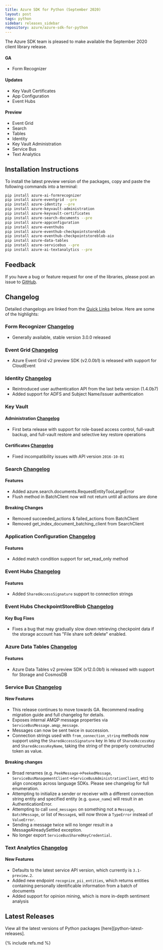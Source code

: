 ```yaml
---
title: Azure SDK for Python (September 2020)
layout: post
tags: python
sidebar: releases_sidebar
repository: azure/azure-sdk-for-python
---
```


The Azure SDK team is pleased to make available the September 2020 client library release.

#### GA

- Form Recognizer

#### Updates

- Key Vault Certificates
- App Configuration
- Event Hubs

#### Preview

- Event Grid
- Search
- Tables
- Identity
- Key Vault Administration
- Service Bus
- Text Analytics

## Installation Instructions

To install the latest preview version of the packages, copy and paste the following commands into a terminal:

```bash
pip install azure-ai-formrecognizer
pip install azure-eventgrid --pre
pip install azure-identity --pre
pip install azure-keyvault-administration
pip install azure-keyvault-certificates
pip install azure-search-documents --pre
pip install azure-appconfiguration
pip install azure-eventhubs
pip install azure-eventhub-checkpointstoreblob
pip install azure-eventhub-checkpointstoreblob-aio
pip install azure-data-tables
pip install azure-servicebus --pre
pip install azure-ai-textanalytics --pre
```

## Feedback

If you have a bug or feature request for one of the libraries, please post an issue to [GitHub](https://github.com/azure/azure-sdk-for-python/issues).

## Changelog

Detailed changelogs are linked from the [Quick Links](#quick-links) below. Here are some of the highlights:

### Form Recognizer [Changelog](https://github.com/Azure/azure-sdk-for-python/blob/master/sdk/formrecognizer/azure-ai-formrecognizer/CHANGELOG.md#300-2020-08-20)

- Generally available, stable version 3.0.0 released

### Event Grid [Changelog](https://github.com/Azure/azure-sdk-for-python/blob/master/sdk/eventgrid/azure-eventgrid/CHANGELOG.md#200b1-2020-09-08)

- Azure Event Grid v2 preview SDK (v2.0.0b1) is released with support for CloudEvent

### Identity [Changelog](https://github.com/Azure/azure-sdk-for-python/blob/master/sdk/identity/azure-identity/CHANGELOG.md#150b1-2020-09-08)

- Reintroduced user authentication API from the last beta version (1.4.0b7)
- Added support for ADFS and Subject Name/Issuer authentication

### Key Vault

#### Administration [Changelog](https://github.com/Azure/azure-sdk-for-python/blob/master/sdk/keyvault/azure-keyvault-administration/CHANGELOG.md#400b1-2020-09-08)

- First beta release with support for role-based access control, full-vault backup, and full-vault restore and selective key restore operations

#### Certificates [Changelog](https://github.com/Azure/azure-sdk-for-python/blob/master/sdk/keyvault/azure-keyvault-certificates/CHANGELOG.md#421-2020-09-08)

- Fixed incompatibility issues with API version `2016-10-01`

### Search [Changelog](https://github.com/Azure/azure-sdk-for-python/blob/master/sdk/search/azure-search-documents/CHANGELOG.md)

#### Features

- Added azure.search.documents.RequestEntityTooLargeError
- Flush method in BatchClient now will not return until all actions are done

#### Breaking Changes

- Removed succeeded_actions & failed_actions from BatchClient
- Removed get_index_document_batching_client from SearchClient

### Application Configuration [Changelog](https://github.com/Azure/azure-sdk-for-python/blob/master/sdk/appconfiguration/azure-appconfiguration/CHANGELOG.md)

#### Features

- Added match condition support for set_read_only method

### Event Hubs [Changelog](https://github.com/Azure/azure-sdk-for-python/blob/master/sdk/eventhub/azure-eventhub/CHANGELOG.md)

#### Features

- Added `SharedAccessSignature` support to connection strings

### Event Hubs CheckpointStoreBlob [Changelog](https://github.com/Azure/azure-sdk-for-python/blob/master/sdk/eventhub/azure-eventhub-checkpointstoreblob/CHANGELOG.md)

#### Key Bug Fixes

- Fixes a bug that may gradually slow down retrieving checkpoint data if the storage account has "File share soft delete" enabled.

### Azure Data Tables [Changelog](https://github.com/Azure/azure-sdk-for-python/blob/master/sdk/tables/azure-data-tables/CHANGELOG.md)

#### Features

- Azure Data Tables v2 preview SDK (v12.0.0b1) is released with support for Storage and CosmosDB

### Service Bus [Changelog](https://github.com/Azure/azure-sdk-for-python/blob/master/sdk/servicebus/azure-servicebus/CHANGELOG.md)

#### New Features

- This release continues to move towards GA.  Recommend reading migration guide and full changelog for details.
- Exposes internal AMQP message properties via `ServiceBusMessage.amqp_message`.
- Messages can now be sent twice in succession.
- Connection strings used with `from_connection_string` methods now support using the `SharedAccessSignature` key in leiu of `SharedAccessKey` and `SharedAccessKeyName`, taking the string of the properly constructed token as value.

#### Breaking changes

- Broad renames (e.g. `PeekMessage`->`PeekedMessage`, `ServiceBusManagementClient`->`ServiceBusAdministrationClient`, etc) to align concepts across language SDKs.  Please see changelog for full enumeration.
- Attempting to initialize a sender or receiver with a different connection string entity and specified entity (e.g. `queue_name`) will result in an AuthenticationError.
- Attempting to call `send_messages` on something not a `Message`, `BatchMessage`, or list of `Message`s, will now throw a `TypeError` instead of `ValueError`.
- Sending a message twice will no longer result in a MessageAlreadySettled exception.
- No longer export `ServiceBusSharedKeyCredential`.

### Text Analytics [Changelog](https://github.com/Azure/azure-sdk-for-python/blob/master/sdk/textanalytics/azure-ai-textanalytics/CHANGELOG.md#510b1-2020-09-17)

#### New Features

- Defaults to the latest service API version, which currently is `3.1-preview.2`.
- Added new endpoint `recognize_pii_entities`, which returns entities containing personally identificable information from a batch of documents
- Added support for opinion mining, which is more in-depth sentiment analysis

## Latest Releases

View all the latest versions of Python packages [here][python-latest-releases].

{% include refs.md %}

